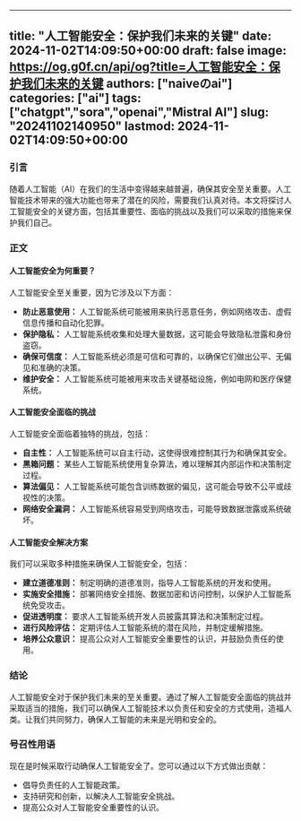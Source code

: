 
---
title: "人工智能安全：保护我们未来的关键"
date: 2024-11-02T14:09:50+00:00
draft: false
image: https://og.g0f.cn/api/og?title=人工智能安全：保护我们未来的关键
authors: ["naiveのai"]
categories: ["ai"]
tags: ["chatgpt","sora","openai","Mistral AI"]
slug: "20241102140950"
lastmod: 2024-11-02T14:09:50+00:00
---
### 引言

随着人工智能（AI）在我们的生活中变得越来越普遍，确保其安全至关重要。人工智能技术带来的强大功能也带来了潜在的风险，需要我们认真对待。本文将探讨人工智能安全的关键方面，包括其重要性、面临的挑战以及我们可以采取的措施来保护我们自己。

### 正文

#### 人工智能安全为何重要？

人工智能安全至关重要，因为它涉及以下方面：

- **防止恶意使用：** 人工智能系统可能被用来执行恶意任务，例如网络攻击、虚假信息传播和自动化犯罪。
- **保护隐私：** 人工智能系统收集和处理大量数据，这可能会导致隐私泄露和身份盗窃。
- **确保可信度：** 人工智能系统必须是可信和可靠的，以确保它们做出公平、无偏见和准确的决策。
- **维护安全：** 人工智能系统可能被用来攻击关键基础设施，例如电网和医疗保健系统。

#### 人工智能安全面临的挑战

人工智能安全面临着独特的挑战，包括：

- **自主性：** 人工智能系统可以自主行动，这使得很难控制其行为和确保其安全。
- **黑箱问题：** 某些人工智能系统使用复杂算法，难以理解其内部运作和决策制定过程。
- **算法偏见：** 人工智能系统可能包含训练数据的偏见，这可能会导致不公平或歧视性的决策。
- **网络安全漏洞：** 人工智能系统容易受到网络攻击，可能导致数据泄露或系统破坏。

#### 人工智能安全解决方案

我们可以采取多种措施来确保人工智能安全，包括：

- **建立道德准则：** 制定明确的道德准则，指导人工智能系统的开发和使用。
- **实施安全措施：** 部署网络安全措施、数据加密和访问控制，以保护人工智能系统免受攻击。
- **促进透明度：** 要求人工智能系统开发人员披露其算法和决策制定过程。
- **进行风险评估：** 定期评估人工智能系统的潜在风险，并制定缓解措施。
- **培养公众意识：** 提高公众对人工智能安全重要性的认识，并鼓励负责任的使用。

### 结论

人工智能安全对于保护我们未来的至关重要。通过了解人工智能安全面临的挑战并采取适当的措施，我们可以确保人工智能技术以负责任和安全的方式使用，造福人类。让我们共同努力，确保人工智能的未来是光明和安全的。

### 号召性用语

现在是时候采取行动确保人工智能安全了。您可以通过以下方式做出贡献：

- 倡导负责任的人工智能政策。
- 支持研究和创新，以解决人工智能安全挑战。
- 提高公众对人工智能安全重要性的认识。